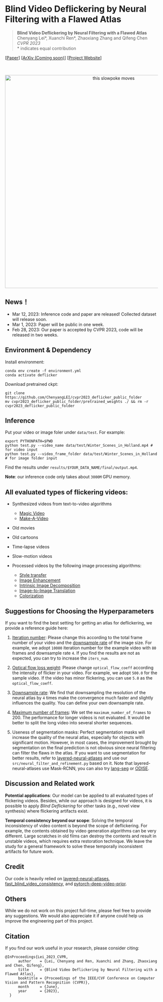 # Blind Video Deflickering by Neural Filtering with a Flawed Atlas


> **Blind Video Deflickering by Neural Filtering with a Flawed Atlas** <br>
> Chenyang Lei*, Xuanchi Ren*, Zhaoxiang Zhang and Qifeng Chen <br>
> *CVPR 2023*<br>
> \* indicates equal contribution 

[[Paper](https://chenyanglei.github.io/deflicker/CVPR2023_deflicker_lowres.pdf)]
[[ArXiv (Coming soon)]()]
[[Project Website](https://chenyanglei.github.io/deflicker/)]
<!-- [[Appendix]()] -->


<div align="center">
  <br><br>
  <img src="demo.gif" alt="this slowpoke moves"  width="700" />
</div>

## News！
- Mar 12, 2023: Inference code and paper are released! Collected dataset will release soon.
- Mar 1, 2023: Paper will be public in one week. 
- Feb 28, 2023: Our paper is accepted by CVPR 2023, code will be released in two weeks. 

## Environment & Dependency

Install environment:
```
conda env create -f environment.yml 
conda activate deflicker
```

Download pretrained ckpt:
```
git clone https://github.com/ChenyangLEI/cvpr2023_deflicker_public_folder
mv cvpr2023_deflicker_public_folder/pretrained_weights ./ && rm -r cvpr2023_deflicker_public_folder
```

## Inference
Put your video or image foler under ``data/test``. For example:
```
export PYTHONPATH=$PWD
python test.py --video_name data/test/Winter_Scenes_in_Holland.mp4 # for video input
python test.py --video_frame_folder data/test/Winter_Scenes_in_Holland # for image folder input
```
Find the results under ``results/$YOUR_DATA_NAME/final/output.mp4``. 

**Note**: our inference code only takes about ``3000M`` GPU memory.

## All evaluated types of flickering videos:

- Synthesized videos from text-to-video algorithms
  -  [Magic Video](https://magicvideo.github.io/)
  -  [Make-A-Video](https://makeavideo.studio/)

- Old movies

- Old cartoons 

- Time-lapse videos

- Slow-motion videos

- Processed videos by the following image processing algorithms:
  -  [Style transfer](https://github.com/Yijunmaverick/UniversalStyleTransfer)
  -  [Image Enhancement](https://groups.csail.mit.edu/graphics/hdrnet/)
  -  [Intrinsic Image Decomposition](http://opensurfaces.cs.cornell.edu/publications/intrinsic/)
  -  [Image-to-Image Translation](https://github.com/junyanz/pytorch-CycleGAN-and-pix2pix)
  -  [Colorization](https://github.com/junyanz/pytorch-CycleGAN-and-pix2pix)

## Suggestions for Choosing the Hyperparameters
If you want to find the best setting for getting an atlas for deflickering, we provide a reference guide here:

1. [Iteration number](https://github.com/ChenyangLEI/All-In-One-Deflicker/blob/53bf1d65e71bde2866d287e2b5e59ac0431c5a15/src/config/config_flow_100.json#L6): Please change this according to the total frame number of your video and the [downsample rate](https://github.com/ChenyangLEI/All-In-One-Deflicker/blob/53bf1d65e71bde2866d287e2b5e59ac0431c5a15/src/stage1_neural_atlas.py#L265) of the image size. For example, we adopt ``10000`` iteration number for the example video with ``80`` frames and downsample rate ``4``. If you find the results are not as expected, you can try to increase the ``iters_num``.

2. [Optical flow loss weight](https://github.com/ChenyangLEI/All-In-One-Deflicker/blob/53bf1d65e71bde2866d287e2b5e59ac0431c5a15/src/config/config_flow_100.json#L8): Please change ``optical_flow_coeff`` according the intensity of flicker in your video. For example, we adopt ``500.0`` for the sample video. If the video has minor flickering, you can use ``5.0`` as the ``optical_flow_coeff``.

3. [Downsample rate](https://github.com/ChenyangLEI/All-In-One-Deflicker/blob/53bf1d65e71bde2866d287e2b5e59ac0431c5a15/src/stage1_neural_atlas.py#L265): We find that downsampling the resolution of the neural atlas by ``4`` times make the convergence much faster and slightly influences the quality. You can define your own downsample rate.

4. [Maximum number of frames](https://github.com/ChenyangLEI/All-In-One-Deflicker/blob/53bf1d65e71bde2866d287e2b5e59ac0431c5a15/src/config/config_flow_100.json#L3): We set the ``maximum_number_of_frames`` to 200. The performance for longer videos is not evaluated. It would be better to split the long video into several shorter sequences. 

5. Useness of segmentation masks: Perfect segmentation masks will increase the quality of the neural atlas, especially for objects with significant motion. However, in most cases,  the improvement brought by segmentation on the final prediction is not obvious since neural filtering can filter the flaws in the atlas. If you want to use segmentation for better results, refer to [layered-neural-atlases](https://github.com/ykasten/layered-neural-atlases) and use our ``src/neural_filter_and_refinement.py`` based on it. Note that layered-neural-atlases use Mask-RCNN, you can also try [lang-seg](https://github.com/isl-org/lang-seg) or [ODISE](https://jerryxu.net/ODISE/).

<!-- 
```
## Training
Coming soon...
list_filename = os.path.join(opts.list_dir, "%s_%s.txt" % (dataset, "test"))

python src/
``` -->

## Discussion and Related work
**Potential applications**: Our model can be applied to all evaluated types of flickering videos. Besides, while our approach is designed for videos, it is possible to apply *Blind Deflickering* for other tasks (e.g., novel view synthesis) where flickering artifacts exist. 

**Temporal consistency beyond our scope**: Solving the temporal inconsistency of video content is beyond the scope of deflickering. For example, the contents obtained by video generation algorithms can be very different. Large scratches in old films can destroy the contents and result in unstable videos, which requires extra restoration technique. We leave the study for a general framework to solve these temporally inconsistent artifacts for future work.

## Credit

Our code is heavily relied on [layered-neural-atlases](https://github.com/ykasten/layered-neural-atlases), [fast_blind_video_consistency](https://github.com/phoenix104104/fast_blind_video_consistency), and [pytorch-deep-video-prior](https://github.com/yzxing87/pytorch-deep-video-prior).

## Others

While we do not work on this project full-time, please feel free to provide any suggestions. We would also appreciate it if anyone could help us improve the engineering part of this project.

## Citation

If you find our work useful in your research, please consider citing:

```
@InProceedings{Lei_2023_CVPR,
      author    = {Lei, Chenyang and Ren, Xuanchi and Zhang, Zhaoxiang and Chen, Qifeng},
      title     = {Blind Video Deflickering by Neural Filtering with a Flawed Atlas},
      booktitle = {Proceedings of the IEEE/CVF Conference on Computer Vision and Pattern Recognition (CVPR)},
      month     = {June},
      year      = {2023},
  }
```
